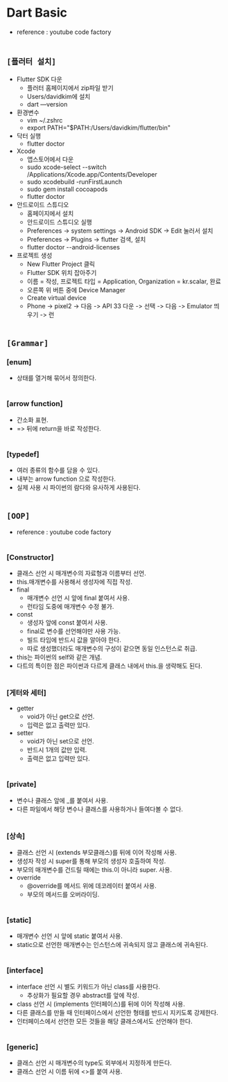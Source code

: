 # Dart Basic
* reference : youtube code factory
<br><br>

## `[플러터 설치]`
* Flutter SDK 다운
    * 플러터 홈페이지에서 zip파일 받기
    * Users/davidkim에 설치
    * dart —version
* 환경변수
    * vim ~/.zshrc
    * export PATH="$PATH:/Users/davidkim/flutter/bin"
* 닥터 실행
    * flutter doctor
* Xcode
    * 앱스토어에서 다운
    * sudo xcode-select --switch /Applications/Xcode.app/Contents/Developer
    * sudo xcodebuild -runFirstLaunch
    * sudo gem install cocoapods
    * flutter doctor
* 안드로이드 스튜디오
    * 홈페이지에서 설치
    * 안드로이드 스튜디오 실행
    * Preferences -> system settings -> Android SDK -> Edit 눌러서 설치
    * Preferences -> Plugins -> flutter 검색, 설치
    * flutter doctor --android-licenses
* 프로젝트 생성
    * New Flutter Project 클릭
    * Flutter SDK 위치 잡아주기
    * 이름 = 작성, 프로젝트 타입 = Application, Organization = kr.scalar, 완료
    * 오른쪽 위 버튼 중에 Device Manager
    * Create virtual device
    * Phone -> pixel2 -> 다음 -> API 33 다운 -> 선택 -> 다음 -> Emulator 띄우기 -> 런
<br><br>



## `[Grammar]`

### [enum]
* 상태를 열거해 묶어서 정의한다.
<br><br>

### [arrow function]
* 간소화 표현.
* => 뒤에 return을 바로 작성한다.
<br><br>

### [typedef]
* 여러 종류의 함수를 담을 수 있다.
* 내부는 arrow function 으로 작성한다.
* 실제 사용 시 파이썬의 람다와 유사하게 사용된다.
<br><br>



## `[OOP]`
* reference : youtube code factory
<br><br>

### [Constructor]
* 클래스 선언 시 매개변수의 자료형과 이름부터 선언.
* this.매개변수를 사용해서 생성자에 직접 작성.
* final
    * 매개변수 선언 시 앞에 final 붙여서 사용.
    * 런타임 도중에 매개변수 수정 불가.
* const
    * 생성자 앞에 const 붙여서 사용.
    * final로 변수를 선언해야만 사용 가능.
    * 빌드 타임에 반드시 값을 알아야 한다.
    * 따로 생성했더라도 매개변수의 구성이 같으면 동일 인스턴스로 취급.
* this는 파이썬의 self와 같은 개념.
* 다트의 특이한 점은 파이썬과 다르게 클래스 내에서 this.을 생략해도 된다.
<br><br>

### [게터와 세터]
* getter
    * void가 아닌 get으로 선언.
    * 입력은 없고 출력만 있다.
* setter
    * void가 아닌 set으로 선언.
    * 반드시 1개의 값만 입력.
    * 출력은 없고 입력만 있다.
<br><br>

### [private]
* 변수나 클래스 앞에 _를 붙여서 사용.
* 다른 파일에서 해당 변수나 클래스를 사용하거나 들여다볼 수 없다.
<br><br>

### [상속]
* 클래스 선언 시 (extends 부모클래스)를 뒤에 이어 작성해 사용.
* 생성자 작성 시 super를 통해 부모의 생성자 호출하여 작성.
* 부모의 매개변수를 건드릴 때에는 this.이 아니라 super. 사용.
* override
    * @override를 메서드 위에 데코레이터 붙여서 사용.
    * 부모의 메서드를 오버라이딩.
<br><br>

### [static]
* 매개변수 선언 시 앞에 static 붙여서 사용.
* static으로 선언한 매개변수는 인스턴스에 귀속되지 않고 클래스에 귀속된다.
<br><br>

### [interface]
* interface 선언 시 별도 키워드가 아닌 class를 사용한다.
    * 추상화가 필요할 경우 abstract를 앞에 작성.
* class 선언 시 (implements 인터페이스)를 뒤에 이어 작성해 사용.
* 다른 클래스를 만들 때 인터페이스에서 선언한 형태를 반드시 지키도록 강제한다.
* 인터페이스에서 선언한 모든 것들을 해당 클래스에서도 선언해야 한다.
<br><br>

### [generic]
* 클래스 선언 시 매개변수의 type도 외부에서 지정하게 만든다.
* 클래스 선언 시 이름 뒤에 <>를 붙여 사용.
<br><br>